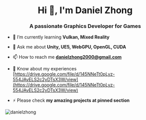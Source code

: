 <h1 align="center">Hi 👋, I'm Daniel Zhong</h1>
<h3 align="center">A passionate Graphics Developer for Games</h3>

- 🌱 I’m currently learning **Vulkan, Mixed Reality**

- 💬 Ask me about **Unity, UE5, WebGPU, OpenGL, CUDA**

- 📫 How to reach me **danielzhong2000@gmail.com**

- 📄 Know about my experiences [https://drive.google.com/file/d/145NNeTt0pLyz-554JAvELS2c2yDTsX3W/view](https://drive.google.com/file/d/145NNeTt0pLyz-554JAvELS2c2yDTsX3W/view)

- ⚡ Please check **my amazing projects at pinned section**

<p align="left">
</p>

<p><img align="center" src="https://github-readme-stats.vercel.app/api/top-langs?username=danielzhong&show_icons=true&locale=en&layout=compact" alt="danielzhong" /></p>
